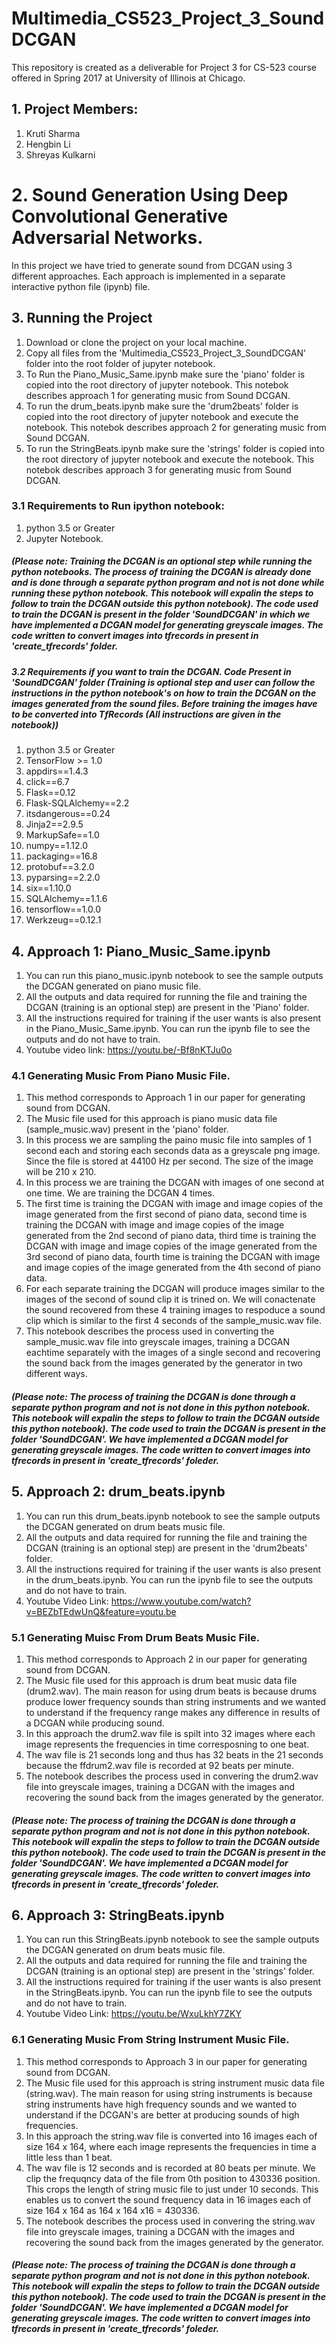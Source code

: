 # Multimedia_CS523_Project_3_SoundDCGAN
This repository is created as a deliverable for Project 3 for CS-523 course offered in Spring 2017 at University of Illinois at Chicago.

## 1. Project Members:
1. Kruti Sharma
2. Hengbin Li
3. Shreyas Kulkarni

# 2. Sound Generation Using Deep Convolutional Generative Adversarial Networks.
In this project we have tried to generate sound from DCGAN using 3 different approaches. Each approach is implemented in a separate interactive python file (ipynb) file. 

## 3. Running the Project
1. Download or clone the project on your local machine.
2. Copy all files from the 'Multimedia_CS523_Project_3_SoundDCGAN' folder into the root folder of jupyter notebook.
3. To Run the Piano_Music_Same.ipynb  make sure the 'piano' folder is copied into the root directory of jupyter notebook. This notebok describes approach 1 for generating music from Sound DCGAN.
4. To run the drum_beats.ipynb make sure the 'drum2beats' folder  is copied into the root directory of jupyter notebook and execute the notebook. This notebok describes approach 2 for generating music from Sound DCGAN.
5. To run the StringBeats.ipynb make sure the 'strings' folder is copied into the root directory of jupyter notebook and execute the notebook. This notebok describes approach 3 for generating music from Sound DCGAN.

### 3.1 Requirements to Run ipython notebook:
1. python 3.5 or Greater
2. Jupyter Notebook.

##### (Please note: Training the DCGAN is an optional step while running the python notebooks. The process of training the DCGAN is already done and is done through a separate python program and not is not done while running these python notebook. This notebook will expalin the steps to follow to train the DCGAN outside this python notebook). The code used to train the DCGAN is present in the folder 'SoundDCGAN' in which we have implemented a DCGAN model for generating greyscale images. The code written to convert images into tfrecords in present in 'create_tfrecords' folder. 

##### 3.2 Requirements if you want to train the DCGAN. Code Present in 'SoundDCGAN' folder (Training is optional step and user can follow the instructions in the python notebook's on how to train the DCGAN on the images generated from the sound files. Before training the images have to be converted into TfRecords (All instructions are given in the notebook))
1. python 3.5 or Greater
2. TensorFlow >= 1.0
3. appdirs==1.4.3
4. click==6.7
5. Flask==0.12
6. Flask-SQLAlchemy==2.2
7. itsdangerous==0.24
8. Jinja2==2.9.5
9. MarkupSafe==1.0
10. numpy==1.12.0
11. packaging==16.8
12. protobuf==3.2.0
13. pyparsing==2.2.0
14. six==1.10.0
15. SQLAlchemy==1.1.6
16. tensorflow==1.0.0
17. Werkzeug==0.12.1


## 4.  Approach 1: Piano_Music_Same.ipynb 
1. You can run this piano_music.ipynb notebook to see the sample outputs the DCGAN generated on piano music file. 
2. All the outputs and data required for running the file and training the DCGAN (training is an optional step) are present in the 'Piano' folder. 
3. All the instructions required for training if the user wants is also present in the Piano_Music_Same.ipynb. You can run the ipynb file to see the outputs and do not have to train.
4. Youtube video link: https://youtu.be/-Bf8nKTJu0o

### 4.1 Generating Music From Piano Music File.
1. This method corresponds to Approach 1 in our paper for generating sound from DCGAN.
2. The Music file used for this approach is piano music data file (sample_music.wav) present in the 'piano' folder.
3. In this process we are sampling the paino music file into samples of 1 second each and storing each seconds data as a greyscale png image. Since the file is stored at 44100 Hz per second. The size of the image will be 210 x 210.
4. In this process we are training the DCGAN with images of one second at one time. We are training the DCGAN 4 times.
5. The first time is training the DCGAN with image and image copies of the image generated from the first second of piano data, second time is training the DCGAN with image and image copies of the image generated from the 2nd second of piano data, third time is training the DCGAN with image and image copies of the image generated from the 3rd second of piano data, fourth time is training the DCGAN with image and image copies of the image generated from the 4th second of piano data.
6. For each separate training the DCGAN will produce images similar to the images of the second of sound clip it is trined on. We will conactenate the sound recovered from these 4 training images to respoduce a sound clip which is similar to the first 4 seconds of the sample_music.wav file.
7. This notebook describes the process used in converting the sample_music.wav file into greyscale images, training a DCGAN eachtime separately with the images of a single second and recovering the sound back from the images generated by the generator in two different ways.
##### (Please note: The process of training the DCGAN is done through a separate python program and not is not done in this python notebook. This notebook will expalin the steps to follow to train the DCGAN outside this python notebook). The code used to train the DCGAN is present in the folder 'SoundDCGAN'. We have implemented a DCGAN model for generating greyscale images. The code written to convert images into tfrecords in present in 'create_tfrecords' foleder. 

## 5. Approach 2: drum_beats.ipynb
1. You can run this drum_beats.ipynb notebook to see the sample outputs the DCGAN generated on drum beats music file. 
2. All the outputs and data required for running the file and training the DCGAN (training is an optional step) are present in the 'drum2beats' folder. 
3. All the instructions required for training if the user wants is also present in the drum_beats.ipynb. You can run the ipynb file to see the outputs and do not have to train. 
4. Youtube Video Link: https://www.youtube.com/watch?v=BEZbTEdwUnQ&feature=youtu.be

### 5.1 Generating Muisc From Drum Beats Music File.
1. This method corresponds to Approach 2 in our paper for generating sound from DCGAN.
2. The Music file used for this approach is drum beat music data file (drum2.wav). The main reason for using drum beats is because drums produce lower frequency sounds than string instruments and we wanted to understand if the frequency range makes any difference in results of a DCGAN while producing sound.
3. In this approach the drum2.wav file is spilt into 32 images where each image represents the frequencies in time corresposning to one beat.
4. The wav file is 21 seconds long and thus has 32 beats in the 21 seconds because the ffdrum2.wav file is recorded at 92 beats per minute.
5. The notebook describes the process used in convering the drum2.wav file into greyscale images, training a DCGAN with the images and recovering the sound back from the images generated by the generator.

##### (Please note: The process of training the DCGAN is done through a separate python program and not is not done in this python notebook. This notebook will expalin the steps to follow to train the DCGAN outside this python notebook). The code used to train the DCGAN is present in the folder 'SoundDCGAN'. We have implemented a DCGAN model for generating greyscale images. The code written to convert images into tfrecords in present in 'create_tfrecords' foleder.

## 6. Approach 3: StringBeats.ipynb
1. You can run this StringBeats.ipynb notebook to see the sample outputs the DCGAN generated on drum beats music file. 
2. All the outputs and data required for running the file and training the DCGAN (training is an optional step) are present in the 'strings' folder. 
3. All the instructions required for training if the user wants is also present in the StringBeats.ipynb. You can run the ipynb file to see the outputs and do not have to train.
4. Youtube Video Link: https://youtu.be/WxuLkhY7ZKY
### 6.1 Generating Music From String Instrument Music File.

1. This method corresponds to Approach 3 in our paper for generating sound from DCGAN.
2. The Music file used for this approach is string instrument music data file (string.wav). The main reason for using string instruments is because string instruments have high frequency sounds and we wanted to understand if the DCGAN's are better at producing sounds of high frequencies.
3. In this approach the string.wav file is converted into 16 images each of size 164 x 164, where each image represents the frequencies in time a little less than 1 beat.
4. The wav file is 12 seconds and is recorded at 80 beats per minute. We clip the frequqncy data of the file from 0th position to 430336 position. This crops the length of string music file to just under 10 seconds. This enables us to convert the sound frequency data in 16 images each of size 164 x 164 as 164 x 164 x16 = 430336.
5. The notebook describes the process used in convering the string.wav file into greyscale images, training a DCGAN with the images and recovering the sound back from the images generated by the generator.

##### (Please note: The process of training the DCGAN is done through a separate python program and not is not done in this python notebook. This notebook will expalin the steps to follow to train the DCGAN outside this python notebook). The code used to train the DCGAN is present in the folder 'SoundDCGAN'. We have implemented a DCGAN model for generating greyscale images. The code written to convert images into tfrecords in present in 'create_tfrecords' foleder.


